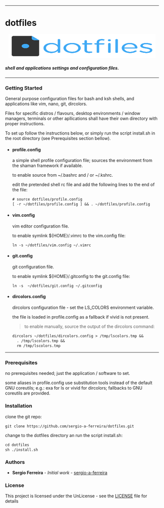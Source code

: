 * * *

# dotfiles #

<p align="center">
<img alt="Logo" src="https://github.com/sergio-a-ferreira/dotfiles/blob/main/assets/banner.png" style="width:96%; height:80px;">
</p>

##### shell and applications settings and configuration files. #####

* * *

### Getting Started ###
General purpose configuration files for bash and ksh shells, and applications like vim, nano, git, dircolors.

Files for specific distros / flavours, desktop environments / window managers, terminals or other apllications shall have their own directory with proper instructions.

To set up follow the instructions below, or simply run the script install.sh in the root directory (see Prerequisites section bellow).


- #### profile.config ####

  a simple shell profile configuration file; sources the environment from the shaman framework if available.

  to enable source from ~/.bashrc and / or ~/.kshrc.

  edit the pretended shell rc file and add the following lines to the end of the file:

  ```
  # source dotfiles/profile.config
  [ -r ~/dotfiles/profile.config ] && . ~/dotfiles/profile.config
  ```

- #### vim.config ####

  vim editor configuration file.

  to enable symlink ${HOME}/.vimrc to the vim.config file:

  ```
  ln -s ~/dotfiles/vim.config ~/.vimrc
  ```

- #### git.config ####

  git configuration file.

  to enable symlink ${HOME}/.gitconfig to the git.config file:

  ```
  ln -s  ~/dotfiles/git.config ~/.gitconfig
  ```

- #### dircolors.config ####

  dircolors configuration file - set the LS_COLORS environment variable.

  the file is loaded in profile.config as a fallback if vivid is not present.

  > to enable manually, source the output of the dircolors command:
  ```
  dircolors ~/dotfiles/dircolors.config > /tmp/lscolors.tmp &&
    . /tmp/lscolors.tmp &&
    rm /tmp/lscolors.tmp
  ```

* * * 

### Prerequisites ###

no prerequisites needed; just the application / software to set.

some aliases in profile.config use substitution tools instead of the default GNU coreutils; e.g.: exa for ls or vivid for dircolors; fallbacks to GNU coreutils are provided.

### Installation ###

clone the git repo:

```
git clone https://github.com/sergio-a-ferreira/dotfiles.git
```

change to the dotfiles directory an run the script install.sh:

```
cd dotfiles
sh ./install.sh
```

### Authors ###

* **Sergio Ferreira** - *Initial work* - [sergio-a-ferreira](https://github.com/sergio-a-ferreira)


### License ####

This project is licensed under the UnLicense - see the [LICENSE](LICENSE) file for details
